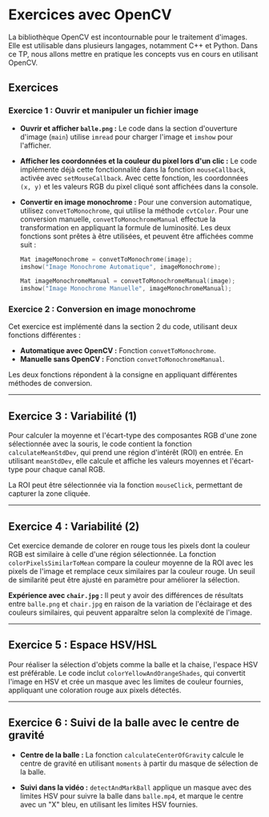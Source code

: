 # Exercices avec OpenCV

La bibliothèque OpenCV est incontournable pour le traitement d'images. Elle est utilisable dans plusieurs langages, notamment C++ et Python. Dans ce TP, nous allons mettre en pratique les concepts vus en cours en utilisant OpenCV.

## Exercices

### Exercice 1 : Ouvrir et manipuler un fichier image

- **Ouvrir et afficher `balle.png` :** Le code dans la section d'ouverture d'image (`main`) utilise `imread` pour charger l'image et `imshow` pour l'afficher.

- **Afficher les coordonnées et la couleur du pixel lors d'un clic :** Le code implémente déjà cette fonctionnalité dans la fonction `mouseCallback`, activée avec `setMouseCallback`. Avec cette fonction, les coordonnées `(x, y)` et les valeurs RGB du pixel cliqué sont affichées dans la console.

- **Convertir en image monochrome :** Pour une conversion automatique, utilisez `convetToMonochrome`, qui utilise la méthode `cvtColor`. Pour une conversion manuelle, `convetToMonochromeManual` effectue la transformation en appliquant la formule de luminosité. Les deux fonctions sont prêtes à être utilisées, et peuvent être affichées comme suit :

    ```cpp
    Mat imageMonochrome = convetToMonochrome(image);
    imshow("Image Monochrome Automatique", imageMonochrome);

    Mat imageMonochromeManual = convetToMonochromeManual(image);
    imshow("Image Monochrome Manuelle", imageMonochromeManual);


### Exercice 2 : Conversion en image monochrome

Cet exercice est implémenté dans la section 2 du code, utilisant deux fonctions différentes :

- **Automatique avec OpenCV :** Fonction `convetToMonochrome`.
- **Manuelle sans OpenCV :** Fonction `convetToMonochromeManual`.

Les deux fonctions répondent à la consigne en appliquant différentes méthodes de conversion.

---

## Exercice 3 : Variabilité (1)

Pour calculer la moyenne et l'écart-type des composantes RGB d'une zone sélectionnée avec la souris, le code contient la fonction `calculateMeanStdDev`, qui prend une région d'intérêt (ROI) en entrée. En utilisant `meanStdDev`, elle calcule et affiche les valeurs moyennes et l'écart-type pour chaque canal RGB.

La ROI peut être sélectionnée via la fonction `mouseClick`, permettant de capturer la zone cliquée.

---

## Exercice 4 : Variabilité (2)

Cet exercice demande de colorer en rouge tous les pixels dont la couleur RGB est similaire à celle d'une région sélectionnée. La fonction `colorPixelsSimilarToMean` compare la couleur moyenne de la ROI avec les pixels de l'image et remplace ceux similaires par la couleur rouge. Un seuil de similarité peut être ajusté en paramètre pour améliorer la sélection.

**Expérience avec `chair.jpg` :** Il peut y avoir des différences de résultats entre `balle.png` et `chair.jpg` en raison de la variation de l'éclairage et des couleurs similaires, qui peuvent apparaître selon la complexité de l'image.

---

## Exercice 5 : Espace HSV/HSL

Pour réaliser la sélection d'objets comme la balle et la chaise, l'espace HSV est préférable. Le code inclut `colorYellowAndOrangeShades`, qui convertit l'image en HSV et crée un masque avec les limites de couleur fournies, appliquant une coloration rouge aux pixels détectés.

---

## Exercice 6 : Suivi de la balle avec le centre de gravité

- **Centre de la balle :** La fonction `calculateCenterOfGravity` calcule le centre de gravité en utilisant `moments` à partir du masque de sélection de la balle.

- **Suivi dans la vidéo :** `detectAndMarkBall` applique un masque avec des limites HSV pour suivre la balle dans `balle.mp4`, et marque le centre avec un "X" bleu, en utilisant les limites HSV fournies.
